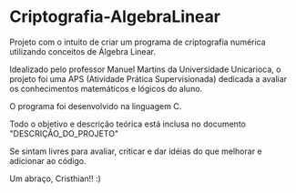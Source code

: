 # Criptografia-AlgebraLinear
Projeto com o intuito de criar um programa de criptografia numérica utilizando conceitos de Álgebra Linear.


Idealizado pelo professor Manuel Martins da Universidade Unicarioca, o projeto foi uma APS (Atividade Prática Supervisionada) dedicada a avaliar 
os conhecimentos matemáticos e lógicos do aluno.

O programa foi desenvolvido na linguagem C.

Todo o objetivo e descrição teórica está inclusa no documento "DESCRIÇÃO_DO_PROJETO"

Se sintam livres para avaliar, criticar e dar idéias do que melhorar e adicionar ao código.

Um abraço, Cristhian!! :)
